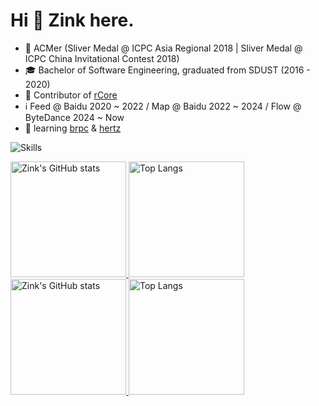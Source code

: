# Hi 👋 Zink here.

* 🎈 ACMer (Sliver Medal @ ICPC Asia Regional 2018 | Sliver Medal @ ICPC China Invitational Contest 2018)
* 🎓 Bachelor of Software Engineering, graduated from SDUST (2016 - 2020)
* 🌟 Contributor of [rCore](https://github.com/rcore-os/rCore-Tutorial-Book-v3)
* ℹ️ Feed @ Baidu 2020 ~ 2022 / Map @ Baidu 2022 ~ 2024 / Flow @ ByteDance 2024 ~ Now
* 🧐 learning [brpc](https://github.com/apache/brpc) & [hertz](https://github.com/cloudwego/hertz)

![Skills](https://skillicons.dev/icons?i=azure,cloudflare,workers,github,cpp,cs,sass,go,bash,docker,git,mysql,redis,linux,vscode)

<a href="https://github-readme-stats-one-bice.vercel.app/api?username=zhaiqiming&show_icons=true&include_all_commits=true&role=OWNER,ORGANIZATION_MEMBER#gh-light-mode-only" target="_blank">
  <img src="https://github-readme-stats-one-bice.vercel.app/api?username=zhaiqiming&show_icons=true&include_all_commits=true&role=OWNER,ORGANIZATION_MEMBER#gh-light-mode-only" alt="Zink's GitHub stats" height="185px">
</a>
<a href="https://github-readme-stats-one-bice.vercel.app/api/top-langs/?username=zhaiqiming&layout=compact&langs_count=8&include_all_commits=true&role=OWNER,ORGANIZATION_MEMBER#gh-light-mode-only">
  <img src="https://github-readme-stats-one-bice.vercel.app/api/top-langs/?username=zhaiqiming&layout=compact&langs_count=8&include_all_commits=true&role=OWNER,ORGANIZATION_MEMBER#gh-light-mode-only" alt="Top Langs" height="185px">
</a>

<a href="https://github-readme-stats-one-bice.vercel.app/api?username=zhaiqiming&theme=calm&show_icons=true&include_all_commits=true&role=OWNER,ORGANIZATION_MEMBER#gh-dark-mode-only" target="_blank">
  <img src="https://github-readme-stats-one-bice.vercel.app/api?username=zhaiqiming&theme=calm&show_icons=true&include_all_commits=true&role=OWNER,ORGANIZATION_MEMBER#gh-dark-mode-only" alt="Zink's GitHub stats" height="185px">
</a>
<a href="https://github-readme-stats-one-bice.vercel.app/api/top-langs/?username=zhaiqiming&theme=calm&layout=compact&langs_count=8&include_all_commits=true&role=OWNER,ORGANIZATION_MEMBER#gh-dark-mode-only">
  <img src="https://github-readme-stats-one-bice.vercel.app/api/top-langs/?username=zhaiqiming&theme=calm&layout=compact&langs_count=8&include_all_commits=true&role=OWNER,ORGANIZATION_MEMBER#gh-dark-mode-only" alt="Top Langs" height="185px">
</a>
